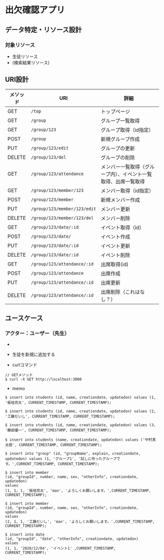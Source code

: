 # 出欠確認アプリ

## データ特定・リソース設計
### 対象リソース
* 生徒リソース
* (検索結果リソース)

## URI設計

|メソッド|URI|詳細|
|-|-|-|
|GET|`/top`|トップページ|
|GET|`/group`|グループ一覧取得|
|GET|`/group/123`|グループ取得（id指定）|
|POST|`/group`|新規グループ作成|
|PUT|`/group/123/edit`|グループの更新|
|DELETE|`/group/123/del`|グループの削除|
|GET|`/group/123/attendance`|メンバー一覧取得（グループ内）、イベント一覧取得、出席一覧取得|
|GET|`/group/123/member/123`|メンバー取得（id指定）|
|POST|`/group/123/member`|新規メンバー作成|
|PUT|`/group/123/member/123/edit`|メンバー更新|
|DELETE|`/group/123/member/123/del`|メンバー削除|
|GET|`/group/123/date/:id`|イベント取得（id）|
|POST|`/group/123/date/`|イベント作成|
|PUT|`/group/123/date/:id`|イベント更新|
|DELETE|`/group/123/date/:id`|イベント削除|
|GET|`/group/123/attendance/:id`|出席取得(id)|
|POST|`/group/123/attendance`|出席作成|
|PUT|`/group/123/attendance/:id`|出席更新|
|DELETE|`/group/123/attendance/:id`|出席削除（これはなし？）|



## ユースケース
### アクター：ユーザー（先生）
* 
* 生徒を新規に追加する

* curlコマンド

```
// GETメソッド
$ curl -X GET http://localhost:3000
```



* memo

```
$ insert into students (id, name, creationdate, updatedon) values (1, '板垣亮太', CURRENT_TIMESTAMP, CURRENT_TIMESTAMP);

$ insert into students (id, name, creationdate, updatedon) values (2, '工藤だいし', CURRENT_TIMESTAMP, CURRENT_TIMESTAMP);

$ insert into students (id, name, creationdate, updatedon) values (3, '藤田優一', CURRENT_TIMESTAMP, CURRENT_TIMESTAMP);

$ insert into students (name, creationdate, updatedon) values ('中村真太郎', CURRENT_TIMESTAMP, CURRENT_TIMESTAMP);

$ insert into "group" (id, "groupName", explain, creationdate, updatedon) values (1, 'グループ1', '試しに作ったグループです。',CURRENT_TIMESTAMP, CURRENT_TIMESTAMP);

$ insert into member 
(id, "groupId", number, name, sex, "otherInfo", creationdate, updatedon)
values
(1, 1, 1, '板垣亮太', 'man', 'よろしくお願いします。',CURRENT_TIMESTAMP, CURRENT_TIMESTAMP);

$ insert into member 
(id, "groupId", number, name, sex, "otherInfo", creationdate, updatedon)
values
(2, 1, 1, '工藤だいし', 'man', 'よろしくお願いします。',CURRENT_TIMESTAMP, CURRENT_TIMESTAMP);

$ insert into date 
(id, "groupId", "date", "otherInfo", creationdate, updatedon)
values
(1, 1, '2020/12/04', 'イベント1' ,CURRENT_TIMESTAMP, CURRENT_TIMESTAMP);
```